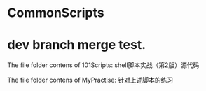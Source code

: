# CommonScripts
# dev branch merge test.

The file folder contens of 101Scripts:
shell脚本实战（第2版）源代码

The file folder contens of MyPractise:
针对上述脚本的练习
